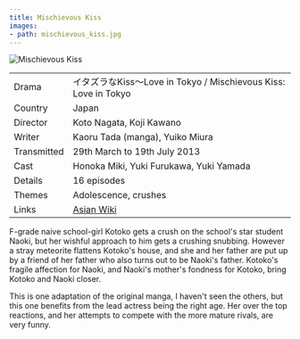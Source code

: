```yaml
---
title: Mischievous Kiss
images:
- path: mischievous_kiss.jpg
---
```

![Mischievous Kiss](mischievous_kiss.jpg)

| | |
|-|-|
Drama|&#12452;&#12479;&#12474;&#12521;&#12394;Kiss&#65374;Love in Tokyo / Mischievous Kiss: Love in Tokyo
Country|Japan
Director|Koto Nagata, Koji Kawano
Writer| Kaoru Tada (manga), Yuiko Miura
Transmitted|29th March to 19th July 2013
Cast|Honoka Miki, Yuki Furukawa, Yuki Yamada
Details|16 episodes
Themes|Adolescence, crushes
Links|[Asian Wiki](http://asianwiki.com/Mischievous_Kiss:_Love_in_Tokyo)

F-grade naive school-girl Kotoko gets a crush on the school's star
student Naoki, but her wishful approach to him gets a crushing snubbing.
However a stray meteorite flattens Kotoko's house, and she and her
father are put up by a friend of her father who also turns out to
be Naoki's father. Kotoko's fragile affection for Naoki, and Naoki's
mother's fondness for Kotoko, bring Kotoko and Naoki closer.

This is one adaptation of the original manga, I haven't seen the
others, but this one benefits from the lead actress being the right
age. Her over the top reactions, and her attempts to compete with
the more mature rivals, are very funny.
